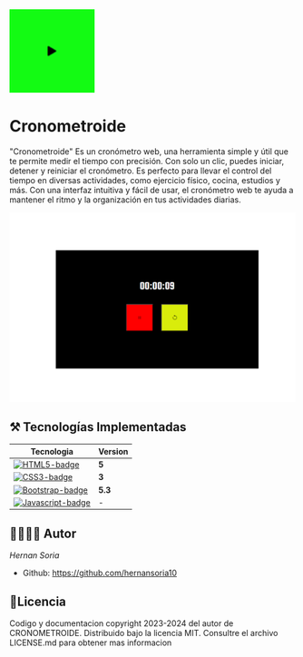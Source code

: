 <div>
<a href='https://cronometroide.netlify.app/'>
    <img src='img/icono cronometro.png' alt='Nexus' width='150'>
</a>
 <h1>Cronometroide</h1>
    <p>
    "Cronometroide" Es un cronómetro web, una herramienta simple y útil que te permite medir el tiempo con precisión. Con solo un clic, puedes iniciar, detener y reiniciar el cronómetro. Es perfecto para llevar el control del tiempo en diversas actividades, como ejercicio físico, cocina, estudios y más. Con una interfaz intuitiva y fácil de usar, el cronómetro web te ayuda a mantener el ritmo y la organización en tus actividades diarias.
    </p>
</div>

![Cronometroide](img/cronometroide.png)

## ⚒️ Tecnologías Implementadas
|Tecnologia|Version|
|---|---|
[![HTML5-badge]][HTML-url] | **5**
[![CSS3-badge]][CSS3-url] | **3**
[![Bootstrap-badge]][Bootstrap-url] | **5.3**
[![Javascript-badge]][Javascript-url] | -
 
 

## 👨‍💻👩‍💻 Autor
_Hernan Soria_
+ Github: https://github.com/hernansoria10

## 📄Licencia
Codigo y documentacion copyright 2023-2024 del autor
de CRONOMETROIDE. Distribuido bajo la licencia MIT. Consultre el archivo LICENSE.md para obtener mas informacion




[HTML5-badge]:https://img.shields.io/badge/HTML5-E34F26?style=for-the-badge&logo=html5&logoColor=white
[HTML-url]: https://html.com/tags/

[CSS3-badge]:https://img.shields.io/badge/CSS3-1572B6?style=for-the-badge&logo=css3&logoColor=white
[CSS3-url]:https://www.w3.org/Style/CSS/

[Bootstrap-badge]:https://img.shields.io/badge/Bootstrap-7952B3?style=for-the-badge&logo=bootstrap&logoColor=white
[Bootstrap-url]:https://getbootstrap.com/
[Javascript-badge]:https://img.shields.io/badge/JavaScript-323330?style=for-the-badge&logo=javascript&logoColor=F7DF1E
[Javascript-url]:https://lenguajejs.com/